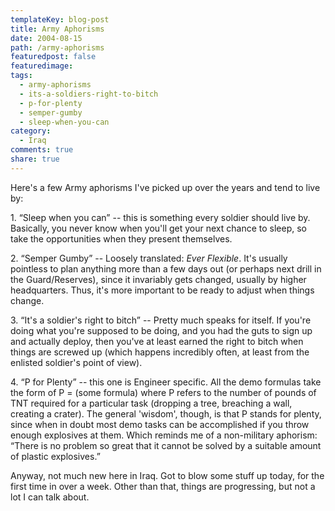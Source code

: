 ```yaml
---
templateKey: blog-post
title: Army Aphorisms
date: 2004-08-15
path: /army-aphorisms
featuredpost: false
featuredimage:
tags:
  - army-aphorisms
  - its-a-soldiers-right-to-bitch
  - p-for-plenty
  - semper-gumby
  - sleep-when-you-can
category:
  - Iraq
comments: true
share: true
---
```


Here's a few Army aphorisms I've picked up over the years and tend to live by:

1\. “Sleep when you can” -- this is something every soldier should live by. Basically, you never know when you'll get your next chance to sleep, so take the opportunities when they present themselves.

2\. “Semper Gumby” -- Loosely translated: _Ever Flexible_. It's usually pointless to plan anything more than a few days out (or perhaps next drill in the Guard/Reserves), since it invariably gets changed, usually by higher headquarters. Thus, it's more important to be ready to adjust when things change.

3\. “It's a soldier's right to bitch” -- Pretty much speaks for itself. If you're doing what you're supposed to be doing, and you had the guts to sign up and actually deploy, then you've at least earned the right to bitch when things are screwed up (which happens incredibly often, at least from the enlisted soldier's point of view).

4\. “P for Plenty” -- this one is Engineer specific. All the demo formulas take the form of P = (some formula) where P refers to the number of pounds of TNT required for a particular task (dropping a tree, breaching a wall, creating a crater). The general 'wisdom', though, is that P stands for plenty, since when in doubt most demo tasks can be accomplished if you throw enough explosives at them. Which reminds me of a non-military aphorism: “There is no problem so great that it cannot be solved by a suitable amount of plastic explosives.”

Anyway, not much new here in Iraq. Got to blow some stuff up today, for the first time in over a week. Other than that, things are progressing, but not a lot I can talk about.
